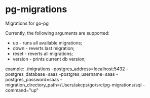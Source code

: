 # pg-migrations
Migrations for go-pg

Currently, the following arguments are supported:
- up - runs all available migrations;
- down - reverts last migration;
- reset - reverts all migrations;
- version - prints current db version;

example:
./migrations -postgres_address=localhost:5432 -postgres_database=saas -postgres_username=saas -postgres_password=saas -migration_directory_path=/Users/akcps/go/src/pg-migrations/sql -command="up"
